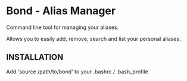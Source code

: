 Bond - Alias Manager
============

Command line tool for managing your aliases. 

Allows you to easily add, remove, search and list your personal aliases.

INSTALLATION
------------

Add 'source /path/to/bond' to your .bashrc / .bash_profile


